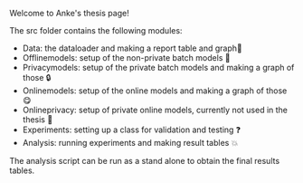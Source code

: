 
Welcome to Anke's thesis page!

The src folder contains the following modules:

- Data: the dataloader and making a report table and graph:scroll: 
- Offlinemodels: setup of the non-private batch models :pizza: 
- Privacymodels: setup of the private batch models and making a graph of those :lock: 
- Onlinemodels: setup of the online models and making a graph of those :yum: 
- Onlineprivacy: setup of private online models, currently not used in the thesis :shit: 
- Experiments: setting up a class for validation and testing :question: 
- Analysis: running experiments and making result tables :boom: 

The analysis script can be run as a stand alone to obtain the final results tables.

